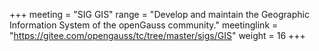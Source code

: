 +++
meeting = "SIG GIS"
range = "Develop and maintain the Geographic Information System of the openGauss community."
meetinglink = "https://gitee.com/opengauss/tc/tree/master/sigs/GIS"
weight =  16
+++